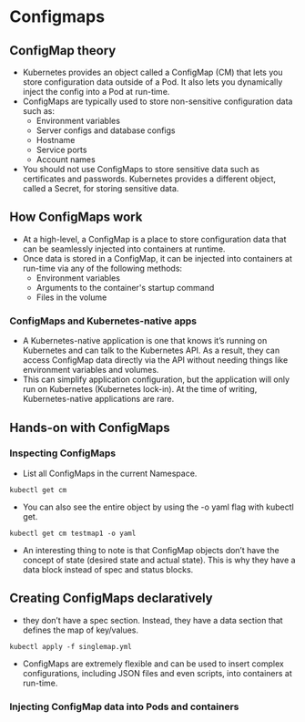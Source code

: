 # Configmaps
## ConfigMap theory
- Kubernetes provides an object called a ConfigMap (CM) that lets you store configuration data outside of a Pod. It also lets you dynamically inject the config into a Pod at run-time.
- ConfigMaps are typically used to store non-sensitive configuration data such as:
    -  Environment variables
    - Server configs and database configs
    - Hostname
    - Service ports
    - Account names
- You should not use ConfigMaps to store sensitive data such as certificates and passwords. Kubernetes provides a different object, called a Secret, for storing sensitive data.

## How ConfigMaps work
- At a high-level, a ConfigMap is a place to store configuration data that can be seamlessly injected into containers at runtime. 
- Once data is stored in a ConfigMap, it can be injected into containers at run-time via any of the following methods:
    - Environment variables
    - Arguments to the container's startup command
    - Files in the volume
### ConfigMaps and Kubernetes-native apps
- A Kubernetes-native application is one that knows it’s running on Kubernetes and can talk to the Kubernetes API. As a result, they can access ConfigMap data directly via the API without needing things like environment variables and volumes. 
- This can simplify application configuration, but the application will only run on Kubernetes (Kubernetes lock-in). At the time of writing, Kubernetes-native applications are rare.
## Hands-on with ConfigMaps


### Inspecting ConfigMaps
- List all ConfigMaps in the current Namespace.
```
kubectl get cm
```
- You can also see the entire object by using the -o yaml flag with kubectl get.

```
kubectl get cm testmap1 -o yaml
```
- An interesting thing to note is that ConfigMap objects don’t have the concept of state (desired state and actual state). This is why they have a data block instead of spec and status blocks.

## Creating ConfigMaps declaratively
- they don’t have a spec section. Instead, they have a data section that defines the map of key/values.
```
kubectl apply -f singlemap.yml
```
- ConfigMaps are extremely flexible and can be used to insert complex configurations, including JSON files and even scripts, into containers at run-time.
### Injecting ConfigMap data into Pods and containers

